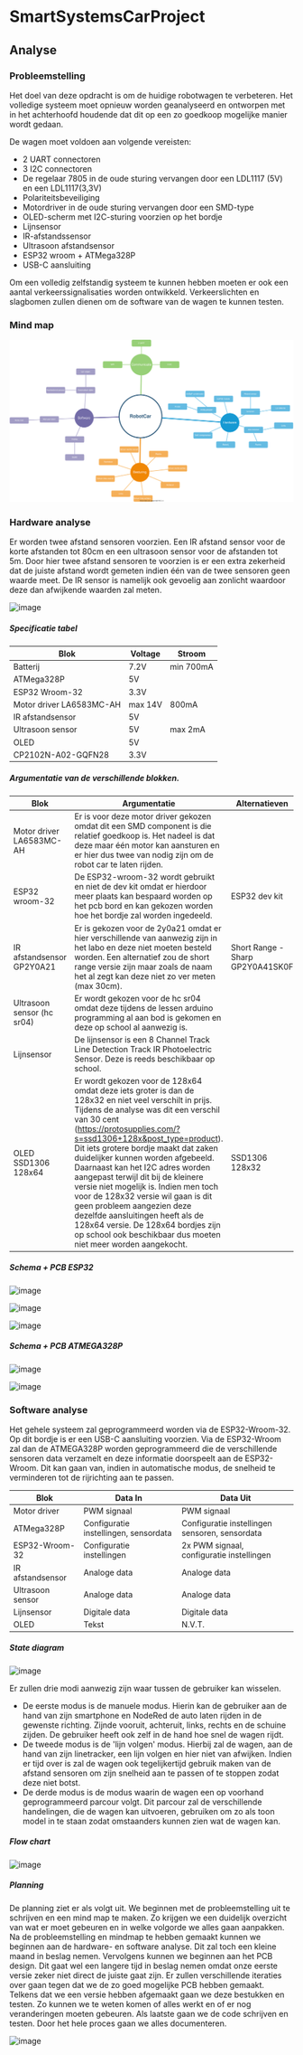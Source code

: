 # SmartSystemsCarProject

## Analyse

### Probleemstelling

Het doel van deze opdracht is om de huidige robotwagen te verbeteren. Het volledige systeem moet opnieuw worden geanalyseerd en ontworpen met in het achterhoofd houdende dat dit op een zo goedkoop mogelijke manier wordt gedaan. 

De wagen moet voldoen aan volgende vereisten: 

- 2 UART connectoren
- 3  I2C connectoren
- De regelaar 7805 in de oude sturing vervangen door een LDL1117 (5V) en een LDL1117(3,3V)
- Polariteitsbeveiliging 
- Motordriver in de oude sturing vervangen door een SMD-type
- OLED-scherm met I2C-sturing voorzien op het bordje
- Lijnsensor
- IR-afstandssensor
- Ultrasoon afstandsensor
- ESP32 wroom + ATMega328P
- USB-C aansluiting

Om een volledig zelfstandig systeem te kunnen hebben moeten er ook een aantal verkeerssignalisaties worden ontwikkeld. Verkeerslichten en slagbomen zullen dienen om de software van de wagen te kunnen testen.

### Mind map

![](./Mind_map.svg) 

### Hardware analyse

Er worden twee afstand sensoren voorzien. Een IR afstand sensor voor de korte afstanden tot 80cm en een ultrasoon sensor voor de afstanden tot 5m. Door hier twee afstand sensoren te voorzien is er een extra zekerheid dat de juiste afstand wordt gemeten indien één van de twee sensoren geen waarde meet. De IR sensor is namelijk ook gevoelig aan zonlicht waardoor deze dan afwijkende waarden zal meten. 


![image](https://user-images.githubusercontent.com/93762886/174131728-3b87a581-93aa-4c64-8acf-cf96640b7381.png)


##### Specificatie tabel

| Blok                      | Voltage | Stroom    |
| ------------------------- | ------- | --------- |
| Batterij                  | 7.2V    | min 700mA |
| ATMega328P                | 5V      |           |
| ESP32 Wroom-32            | 3.3V    |           |
| Motor driver  LA6583MC-AH | max 14V | 800mA     |
| IR afstandsensor          | 5V      |           |
| Ultrasoon sensor          | 5V      | max 2mA   |
| OLED                      | 5V      |           |
| CP2102N-A02-GQFN28        | 3.3V    |           |

##### Argumentatie van de verschillende blokken.

| Blok                       | Argumentatie                                                                                                                                                                                                                                                                                                                                                                                                                                                                                                                                                                                                                              | Alternatieven                    |
| -------------------------- | ----------------------------------------------------------------------------------------------------------------------------------------------------------------------------------------------------------------------------------------------------------------------------------------------------------------------------------------------------------------------------------------------------------------------------------------------------------------------------------------------------------------------------------------------------------------------------------------------------------------------------------------- | -------------------------------- |
| Motor driver  LA6583MC-AH  | Er is voor deze motor driver gekozen omdat dit een SMD component is die relatief goedkoop is. Het nadeel is dat deze maar één motor kan aansturen en er hier dus twee van nodig zijn om de robot car te laten rijden.                                                                                                                                                                                                                                                                                                                                                                                                                     |                                  |
| ESP32 wroom-32             | De ESP32-wroom-32 wordt gebruikt en niet de dev kit omdat er hierdoor meer plaats kan bespaard worden op het pcb bord en kan gekozen worden hoe het bordje zal worden ingedeeld.                                                                                                                                                                                                                                                                                                                                                                                                                                                          | ESP32 dev kit                    |
| IR afstandsensor GP2Y0A21  | Er is gekozen voor de 2y0a21 omdat er hier verschillende van aanwezig zijn in het labo en deze niet moeten besteld worden. Een alternatief zou de short range versie zijn maar zoals de naam het al zegt kan deze niet zo ver meten (max 30cm).                                                                                                                                                                                                                                                                                                                                                                                           | Short Range - Sharp GP2Y0A41SK0F |
| Ultrasoon sensor (hc sr04) | Er wordt gekozen voor de hc sr04 omdat deze tijdens de lessen arduino programming al aan bod is gekomen en deze op school al aanwezig is.                                                                                                                                                                                                                                                                                                                                                                                                                                                                                                 |                                  |
| Lijnsensor                 | De lijnsensor is een 8 Channel Track Line Detection Track IR Photoelectric Sensor. Deze is reeds beschikbaar op school.                                                                                                                                                                                                                                                                                                                                                                                                                                                                                                                   |                                  |
| OLED SSD1306 128x64        | Er wordt gekozen voor de 128x64 omdat deze iets groter is dan de 128x32 en niet veel verschilt in prijs. Tijdens de analyse was dit een verschil van 30 cent (https://protosupplies.com/?s=ssd1306+128x&post_type=product). Dit iets grotere bordje maakt dat zaken duidelijker kunnen worden afgebeeld. Daarnaast kan het I2C adres worden aangepast terwijl dit bij de kleinere versie niet mogelijk is. Indien men toch voor de 128x32 versie wil gaan is dit geen probleem aangezien deze dezelfde aansluitingen heeft als de 128x64 versie. De 128x64 bordjes zijn op school ook beschikbaar dus moeten niet meer worden aangekocht. | SSD1306 128x32                   |

##### Schema + PCB ESP32

![image](https://user-images.githubusercontent.com/93762886/173529024-9aa86aba-d8d0-472a-9fe4-51ed92a7c4ea.png)

![image](https://user-images.githubusercontent.com/93762886/173529079-81edb10c-3287-4111-97e7-d83098b1cb96.png)

![image](https://user-images.githubusercontent.com/93762886/173529404-a6cf7284-df44-4fe2-8472-402345371d68.png)

##### Schema + PCB ATMEGA328P

![image](https://user-images.githubusercontent.com/93762886/173529456-baba718a-3ba6-4e14-8467-34737167984e.png)

![image](https://user-images.githubusercontent.com/93762886/173529501-b4ddcf6c-dc52-49b3-8b6a-c2f3f0fea488.png)

### Software analyse

Het gehele systeem zal geprogrammeerd worden via de ESP32-Wroom-32. Op dit bordje is er een USB-C aansluiting voorzien. Via de ESP32-Wroom zal dan de ATMEGA328P worden geprogrammeerd die de verschillende sensoren data verzamelt en deze informatie doorspeelt aan de ESP32-Wroom. Dit kan gaan van, indien in automatische modus, de snelheid te verminderen tot de rijrichting aan te passen. 

| Blok             | Data In                               | Data Uit                                       |
| ---------------- | ------------------------------------- | ---------------------------------------------- |
| Motor driver     | PWM signaal                           | PWM signaal                                    |
| ATMega328P       | Configuratie instellingen, sensordata | Configuratie instellingen sensoren, sensordata |
| ESP32-Wroom-32   | Configuratie instellingen             | 2x PWM signaal, configuratie instellingen      |
| IR afstandsensor | Analoge data                          | Analoge data                                   |
| Ultrasoon sensor | Analoge data                          | Analoge data                                   |
| Lijnsensor       | Digitale data                         | Digitale data                                  |
| OLED             | Tekst                                 | N.V.T.                                         |

##### State diagram

![image](https://user-images.githubusercontent.com/93762886/165938018-c75b0866-e3c6-40c3-9eed-106ca31d7956.png)

Er zullen drie modi aanwezig zijn waar tussen de gebruiker kan wisselen.

- De eerste modus is de manuele modus. Hierin kan de gebruiker aan de hand van zijn smartphone en NodeRed de auto laten rijden in de gewenste richting. Zijnde vooruit, achteruit, links, rechts en de schuine zijden. De gebruiker heeft ook zelf in de hand hoe snel de wagen rijdt. 
- De tweede modus is de 'lijn volgen' modus. Hierbij zal de wagen, aan de hand van zijn linetracker, een lijn volgen en hier niet van afwijken. Indien er tijd over is zal de wagen ook tegelijkertijd gebruik maken van de afstand sensoren om zijn snelheid aan te passen of te stoppen zodat deze niet botst. 
- De derde modus is de modus waarin de wagen een op voorhand geprogrammeerd parcour volgt. Dit parcour zal de verschillende handelingen, die de wagen kan uitvoeren, gebruiken om zo als toon model in te staan zodat omstaanders kunnen zien wat de wagen kan. 


##### Flow chart

![image](https://user-images.githubusercontent.com/93762886/173529627-aefb8764-a1f4-4dc2-8227-e007bd56dc82.png)

##### Planning

De planning ziet er als volgt uit. We beginnen met de probleemstelling uit te schrijven en een mind map te maken. Zo krijgen we een duidelijk overzicht van wat er moet gebeuren en in welke volgorde we alles gaan aanpakken.
Na de probleemstelling en mindmap te hebben gemaakt kunnen we beginnen aan de hardware- en software analyse. Dit zal toch een kleine maand in beslag nemen. Vervolgens kunnen we beginnen aan het PCB design. Dit gaat wel een langere tijd in beslag nemen omdat onze eerste versie zeker niet direct de juiste gaat zijn. Er zullen verschillende iteraties over gaan tegen dat we de zo goed mogelijke PCB hebben gemaakt. Telkens dat we een versie hebben afgemaakt gaan we deze bestukken en testen. Zo kunnen we te weten komen of alles werkt en of er nog veranderingen moeten gebeuren. Als laatste gaan we de code schrijven en testen. 
Door het hele proces gaan we alles documenteren. 

![image](https://user-images.githubusercontent.com/93762886/173529937-1d6c7c1f-10c8-441c-a688-f016c74399cb.png)
